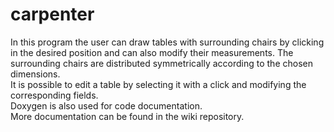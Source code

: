 # carpenter
In this program the user can draw tables with surrounding chairs by clicking in the desired position and can also modify their measurements. The surrounding chairs are distributed symmetrically according to the chosen dimensions.<br>
It is possible to edit a table by selecting it with a click and modifying the corresponding fields.<br>
Doxygen is also used for code documentation.<br>
More documentation can be found in the wiki repository.
